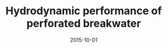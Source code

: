 ---
title: "Hydrodynamic performance of perforated breakwater"
collection: publications
permalink: /publication/2015-10-01-hydrodynamic-performance
date: 2015-10-01
venue: '29th Asian-Pacific Technical Exchange and Advisory Meeting on Marine Structures'
paperurl: ''
citation: 'Cheng, L. Y.; Amaro Junior, R. A.; Arai, M.; Nishimoto, K. (2015). &quot;Hydrodynamic performance of perforated breakwater.&quot; <i>Proceedings of the 29th Asian-Pacific Technical Exchange and Advisory Meeting on Marine Structures</i>'
---